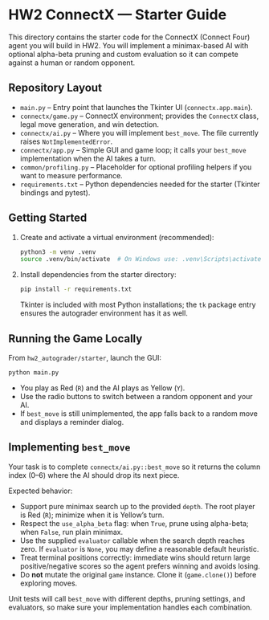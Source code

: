 # HW2 ConnectX — Starter Guide

This directory contains the starter code for the ConnectX (Connect Four) agent you will build in HW2. You will implement a minimax-based AI with optional alpha-beta pruning and custom evaluation so it can compete against a human or random opponent.

## Repository Layout
- `main.py` – Entry point that launches the Tkinter UI (`connectx.app.main`).
- `connectx/game.py` – ConnectX environment; provides the `ConnectX` class, legal move generation, and win detection.
- `connectx/ai.py` – Where you will implement `best_move`. The file currently raises `NotImplementedError`.
- `connectx/app.py` – Simple GUI and game loop; it calls your `best_move` implementation when the AI takes a turn.
- `common/profiling.py` – Placeholder for optional profiling helpers if you want to measure performance.
- `requirements.txt` – Python dependencies needed for the starter (Tkinter bindings and pytest).

## Getting Started
1. Create and activate a virtual environment (recommended):
   ```bash
   python3 -m venv .venv
   source .venv/bin/activate  # On Windows use: .venv\Scripts\activate
   ```
2. Install dependencies from the starter directory:
   ```bash
   pip install -r requirements.txt
   ```
   Tkinter is included with most Python installations; the `tk` package entry ensures the autograder environment has it as well.

## Running the Game Locally
From `hw2_autograder/starter`, launch the GUI:
```bash
python main.py
```
- You play as Red (`R`) and the AI plays as Yellow (`Y`).
- Use the radio buttons to switch between a random opponent and your AI.
- If `best_move` is still unimplemented, the app falls back to a random move and displays a reminder dialog.

## Implementing `best_move`
Your task is to complete `connectx/ai.py::best_move` so it returns the column index (0–6) where the AI should drop its next piece.

Expected behavior:
- Support pure minimax search up to the provided `depth`. The root player is Red (`R`); minimize when it is Yellow’s turn.
- Respect the `use_alpha_beta` flag: when `True`, prune using alpha-beta; when `False`, run plain minimax.
- Use the supplied `evaluator` callable when the search depth reaches zero. If `evaluator` is `None`, you may define a reasonable default heuristic.
- Treat terminal positions correctly: immediate wins should return large positive/negative scores so the agent prefers winning and avoids losing.
- Do **not** mutate the original `game` instance. Clone it (`game.clone()`) before exploring moves.

Unit tests will call `best_move` with different depths, pruning settings, and evaluators, so make sure your implementation handles each combination.
